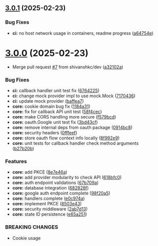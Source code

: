 ## [3.0.1](https://github.com/shivanshkc/authorizer/compare/v3.0.0...v3.0.1) (2025-02-23)


### Bug Fixes

* **ci:** no host network usage in containers, readme progress ([a64754e](https://github.com/shivanshkc/authorizer/commit/a64754ef7c75f3e03cac83bf169950c5a0d3eaa7))

# [3.0.0](https://github.com/shivanshkc/authorizer/compare/v2.3.0...v3.0.0) (2025-02-23)


* Merge pull request [#7](https://github.com/shivanshkc/authorizer/issues/7) from shivanshkc/dev ([a32102a](https://github.com/shivanshkc/authorizer/commit/a32102adf2404dfb4fae82a2d7664d671574c214))


### Bug Fixes

* **ci:** callback handler unit test fix ([6764225](https://github.com/shivanshkc/authorizer/commit/6764225cd4163a53c5569bcd8cf512914223cd49))
* **ci:** change mock provider impl to use mock.Mock ([7170436](https://github.com/shivanshkc/authorizer/commit/717043623c9382ce6990a4ad26dfe8be82126b8f))
* **ci:** update mock provider ([baffea7](https://github.com/shivanshkc/authorizer/commit/baffea7f4eabefe31af22fbf0df21e4062955596))
* **core:** cookie domain bug fix ([1184a31](https://github.com/shivanshkc/authorizer/commit/1184a31b37b7290eedc412bc06aa947119b74d17))
* **core:** fix for callback API unit test ([58f4cec](https://github.com/shivanshkc/authorizer/commit/58f4cec4ea743a4a107b9524ed2ebb8af699db08))
* **core:** make CORS handling more secure ([f579bcd](https://github.com/shivanshkc/authorizer/commit/f579bcdf51a78c92280ad18b7a7390989853b1a7))
* **core:** oauth.Google unit test fix ([3bd43cf](https://github.com/shivanshkc/authorizer/commit/3bd43cf0f268d36fad9816a1ca451f5711d87933))
* **core:** remove internal deps from oauth package ([0914bc8](https://github.com/shivanshkc/authorizer/commit/0914bc82305b2aef1bb426c88ab3c1b7171fa1dc))
* **core:** security headers ([0fffeef](https://github.com/shivanshkc/authorizer/commit/0fffeefc7b4178cbdc607daa898b8a8b9f3cef0e))
* **core:** store oauth flow context info locally ([8f992e9](https://github.com/shivanshkc/authorizer/commit/8f992e95bc99741c1860c18e07c174886dac5b42))
* **core:** unit tests for callback handler check method arguments ([b27b20b](https://github.com/shivanshkc/authorizer/commit/b27b20b655d0023d27ea8bd813f60fc47dac6401))


### Features

* **core:** add PKCE ([8e7e46a](https://github.com/shivanshkc/authorizer/commit/8e7e46ac8e02c8ca87e5b7796df007990d270844))
* **core:** add provider modularity to check API ([618bfc0](https://github.com/shivanshkc/authorizer/commit/618bfc0b14d8c1bd6ea69a240921158b7173abab))
* **core:** auth endpoint validations ([67b709a](https://github.com/shivanshkc/authorizer/commit/67b709afaac5e0f02a54180c1c78c5546bd45a85))
* **core:** database integration ([682828f](https://github.com/shivanshkc/authorizer/commit/682828f31b7c54d61e8355f3304f7cc381882fd6))
* **core:** google auth endpoint complete ([98f20a5](https://github.com/shivanshkc/authorizer/commit/98f20a537e3b7ef6e18854ba6553d2d03998adc6))
* **core:** handlers complete ([e0c974a](https://github.com/shivanshkc/authorizer/commit/e0c974a16a9e8d022131c512c6db3e1334bdafba))
* **core:** implement PKCE ([8503e43](https://github.com/shivanshkc/authorizer/commit/8503e432f5002edcf9c7ac4359ecf173537a1d6a))
* **core:** security middleware ([2ab7d13](https://github.com/shivanshkc/authorizer/commit/2ab7d1349eccdc05e8d4243ec2eabe6b39ea6006))
* **core:** state ID persistence ([e65a251](https://github.com/shivanshkc/authorizer/commit/e65a251274d12cc2095fc8d989ff30c5a75d9c36))


### BREAKING CHANGES

* Cookie usage
